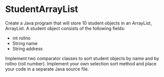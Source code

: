 # StudentArrayList

Create a Java program that will store 10 student objects in an ArrayList, ArrayList<Student>. A student object consists of the following fields:

- int rollno
- String name
- String address
  
Implement two comparator classes to sort student objects by name and by rollno (roll number). 
Implement your own selection sort method and place your code in a separate Java source file.
